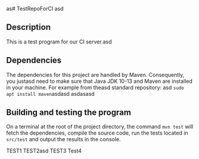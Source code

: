 as# TestRepoForCI
asd
## Description
This is a test program for our CI server.asd

## Dependencies
The dependencies for this project are handled by Maven. Consequently, you justasd need to make sure that Java JDK 10-13 and Maven are installed in your machine. For example from theasd standard repository:
asd
```sudo apt install maven```asdasd
asdasasd
## Building and testing the program
On a terminal at the root of the project directory, the command `mvn test` will fetch the dependencies, compile the source code, run the tests located in `src/test` and output the results in the console.

TEST1
TEST2asd
TEST3
Test4
